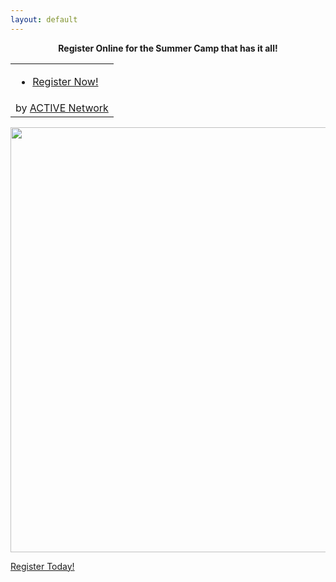 ```yaml
---
layout: default
---
```

<center><b><font=20>Register Online for the Summer Camp that has it all!</b></font>
<link rel="stylesheet" type="text/css" media="all" href="https://emarketing.activenetwork.com/res/button/css/button-v4.css" /><table><tbody><tr><td><div id="btn_div" class="btn-g201-blue1btn"><ul><li><a id="btn_lnk" href="https://campscui.active.com/orgs/PillarsAcademy" target="_blank"><span id="btn_txt">Register Now!</span></a></li></ul></div></td></tr><tr><td nowrap=""><div id="btn_foot">by <a href="http://www.activenetwork.com" target="_blank" title="Online Registration, Marketing and Event Management Software">ACTIVE Network</a></div></td></tr></tbody></table>
</center>

<a href="https://cloud.githubusercontent.com/assets/11180395/15037926/2b9e9e4e-1254-11e6-8653-a78febfb961d.jpg">
  <img width="680" src="https://cloud.githubusercontent.com/assets/11180395/15037926/2b9e9e4e-1254-11e6-8653-a78febfb961d.jpg"/>

[Register Today!](https://campscui.active.com/orgs/PillarsAcademy)
